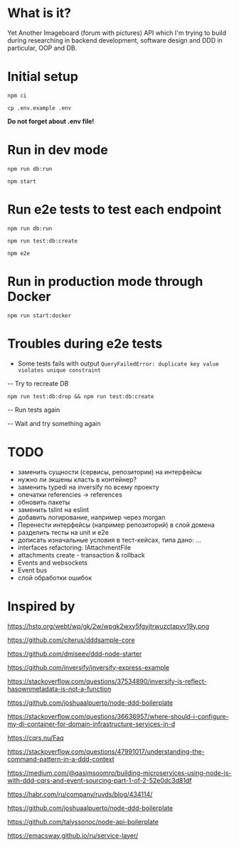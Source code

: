 # What is it?

Yet Another Imageboard (forum with pictures) API which I'm trying to build during researching in backend development, software design and DDD in particular, OOP and DB.

# Initial setup

`npm ci`

`cp .env.example .env`

**Do not forget about .env file!**

# Run in dev mode

`npm run db:run`

`npm start`

# Run e2e tests to test each endpoint

`npm run db:run`

`npm run test:db:create`

`npm e2e`

# Run in production mode through Docker

`npm run start:docker`

# Troubles during e2e tests

- Some tests fails with output `QueryFailedError: duplicate key value violates unique constraint`

-- Try to recreate DB

`npm run test:db:drop && npm run test:db:create`

-- Run tests again

-- Wait and try something again

# TODO

* заменить сущности (сервисы, репозитории) на интерфейсы
* нужно ли экшены класть в контейнер?
* заменить typedi на inversify по всему проекту
* опечатки referencies -> references
* обновить пакеты
* заменить tslint на eslint
* добавить логирование, например через morgan
* Перенести интерфейсы (например репозиторий) в слой домена
* разделить тесты на unit и e2e
* дописать изначальные условия в тест-кейсах, типа дано: ...
* interfaces refactoring: IAttachmentFile
* attachments create - transaction & rollback
* Events and websockets
* Event bus
* слой обработки ошибок


# Inspired by

https://hsto.org/webt/wp/gk/2w/wpgk2wxy5fgyjtrwuzctapvv19y.png

https://github.com/citerus/dddsample-core

https://github.com/dmiseev/ddd-node-starter

https://github.com/inversify/inversify-express-example

https://stackoverflow.com/questions/37534890/inversify-js-reflect-hasownmetadata-is-not-a-function

https://github.com/joshuaalpuerto/node-ddd-boilerplate

https://stackoverflow.com/questions/36636957/where-should-i-configure-my-di-container-for-domain-infrastructure-services-in-d

https://cqrs.nu/Faq

https://stackoverflow.com/questions/47991017/understanding-the-command-pattern-in-a-ddd-context

https://medium.com/@qasimsoomro/building-microservices-using-node-js-with-ddd-cqrs-and-event-sourcing-part-1-of-2-52e0dc3d81df

https://habr.com/ru/company/ruvds/blog/434114/

https://github.com/joshuaalpuerto/node-ddd-boilerplate

https://github.com/talyssonoc/node-api-boilerplate

https://emacsway.github.io/ru/service-layer/